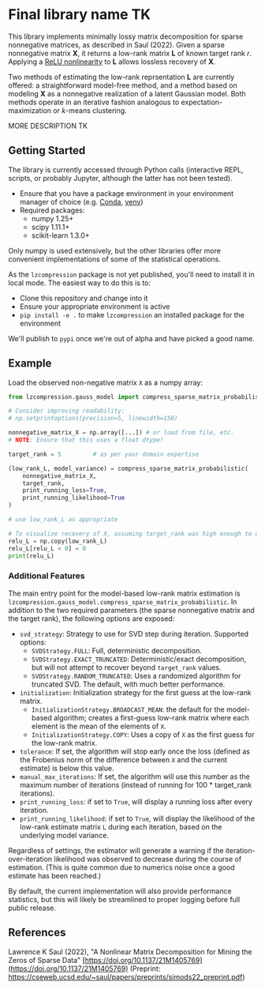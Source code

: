 # Final library name TK

This library implements minimally lossy matrix decomposition for sparse nonnegative matrices, as described in Saul (2022). Given a sparse
nonnegative matrix **X**, it returns a low-rank matrix **L** of known target rank *r*. Applying a
[ReLU nonlinearity](https://en.wikipedia.org/wiki/Rectifier_(neural_networks)) to **L** allows lossless recovery of **X**.

Two methods of estimating the low-rank reprsentation **L** are currently offered:
a straightforward model-free method, and a method based on modeling **X** as a nonnegative realization of a latent Gaussian model.
Both methods operate in an iterative fashion analogous to expectation-maximization or *k*-means clustering.

MORE DESCRIPTION TK
<!-- a basic iterative method that alternates between constructing a utility matrix **Z** 
[Singular Value Decomposition](https://en.wikipedia.org/wiki/Singular_value_decomposition) to the  -->

## Getting Started

The library is currently accessed through Python calls (interactive REPL, scripts, or probably Jupyter, although the latter has not been tested).

- Ensure that you have a package environment in your environment manager of choice (e.g. [Conda](https://conda.io/projects/conda/en/latest/index.html),
[venv](https://docs.python.org/3/library/venv.html))
- Required packages:
  - numpy 1.25+
  - scipy 1.11.1+
  - scikit-learn 1.3.0+

Only numpy is used extensively, but the other libraries offer more convenient implementations of some of the statistical operations.

As the `lzcompression` package is not yet published, you'll need to install it in local mode. The easiest way to do this is to:
- Clone this repository and change into it
- Ensure your appropriate environment is active
- `pip install -e .` to make `lzcompression` an installed package for the environment

We'll publish to `pypi` once we're out of alpha and have picked a good name.

## Example

Load the observed non-negative matrix `X` as a numpy array:

```python
from lzcompression.gauss_model import compress_sparse_matrix_probabilistic

# Consider improving readability:
# np.setprintoptions(precision=5, linewidth=150)

nonnegative_matrix_X = np.array([...]) # or load from file, etc.
# NOTE: Ensure that this uses a float dtype!

target_rank = 5         # as per your domain expertise

(low_rank_L, model_variance) = compress_sparse_matrix_probabilistic(
    nonnegative_matrix_X,
    target_rank,
    print_running_loss=True,
    print_running_likelihood=True
)

# use low_rank_L as appropriate

# To visualize recovery of X, assuming target_rank was high enough to do so:
relu_L = np.copy(low_rank_L)
relu_L[relu_L < 0] = 0
print(relu_L)
```

### Additional Features

The main entry point for the model-based low-rank matrix estimation is `lzcompression.gauss_model.compress_sparse_matrix_probabilistic`.
In addition to the two required parameters (the sparse nonnegative matrix and the target rank), the following options are exposed:

- `svd_strategy`: Strategy to use for SVD step during iteration. Supported options:
  - `SVDStrategy.FULL`: Full, deterministic decomposition.
  - `SVDStrategy.EXACT_TRUNCATED`: Deterministic/exact decomposition, but will not attempt to recover beyond `target_rank` values.
  - `SVDStrategy.RANDOM_TRUNCATED`: Uses a randomized algorithm for truncated SVD. The default, with much better performance.
- `initialization`: Initialization strategy for the first guess at the low-rank matrix.
  - `InitializationStrategy.BROADCAST_MEAN`: the default for the model-based algorithm; creates a first-guess low-rank matrix
  where each element is the mean of the elements of `X`.
  - `InitializationStrategy.COPY`: Uses a copy of `X` as the first guess for the low-rank matrix.
- `tolerance`: If set, the algorithm will stop early once the loss (defined as the Frobenius norm of the
difference between `X` and the current estimate) is below this value.
- `manual_max_iterations`: If set, the algorithm will use this number as the maximum number of iterations
(instead of running for 100 * target_rank iterations).
- `print_running_loss`: if set to `True`, will display a running loss after every iteration.
- `print_running_likelihood`: if set to `True`, will display the likelihood of the low-rank estimate matrix `L` during
each iteration, based on the underlying model variance.

Regardless of settings, the estimator will generate a warning if the iteration-over-iteration likelihood was observed
to decrease during the course of estimation. (This is quite common due to numerics noise once a good estimate has been
reached.)

By default, the current implementation will also provide performance statistics, but this will likely be streamlined
to proper logging before full public release.


## References

Lawrence K Saul (2022), "A Nonlinear Matrix Decomposition for Mining the Zeros of Sparse Data"
[https://doi.org/10.1137/21M1405769](https://doi.org/10.1137/21M1405769)
(Preprint: https://cseweb.ucsd.edu/~saul/papers/preprints/simods22_preprint.pdf)

